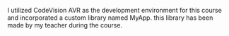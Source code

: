 I utilized CodeVision AVR as the development environment for this course and incorporated a custom library named MyApp.
this library has been made by my teacher during the course.